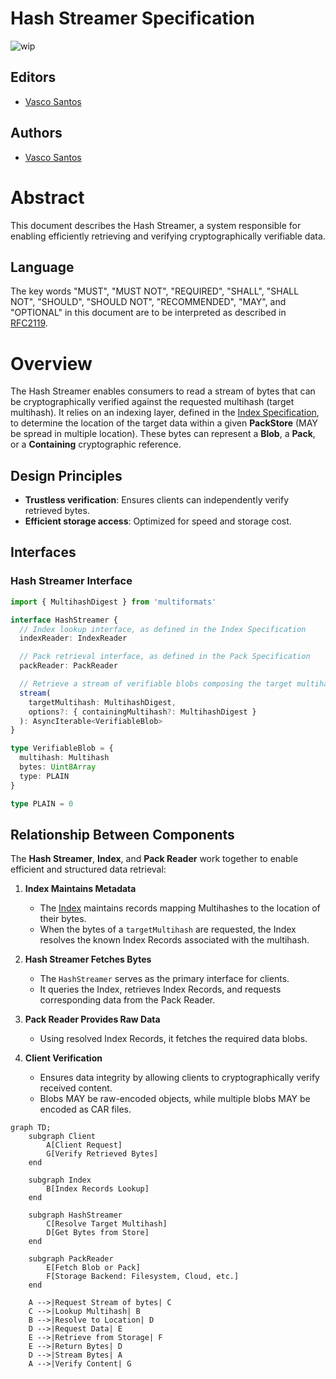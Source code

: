 # Hash Streamer Specification

![wip](https://img.shields.io/badge/status-wip-orange.svg?style=flat-square)

## Editors

- [Vasco Santos](https://github.com/vasco-santos)

## Authors

- [Vasco Santos](https://github.com/vasco-santos)

# Abstract

This document describes the Hash Streamer, a system responsible for enabling efficiently retrieving and verifying cryptographically verifiable data.

## Language

The key words "MUST", "MUST NOT", "REQUIRED", "SHALL", "SHALL NOT", "SHOULD", "SHOULD NOT", "RECOMMENDED", "MAY", and "OPTIONAL" in this document are to be interpreted as described in [RFC2119](https://datatracker.ietf.org/doc/html/rfc2119).

# Overview

The Hash Streamer enables consumers to read a stream of bytes that can be cryptographically verified against the requested multihash (target multihash). It relies on an indexing layer, defined in the [Index Specification](./index.md), to determine the location of the target data within a given **PackStore** (MAY be spread in multiple location). These bytes can represent a **Blob**, a **Pack**, or a **Containing** cryptographic reference.

## Design Principles

- **Trustless verification**: Ensures clients can independently verify retrieved bytes.
- **Efficient storage access**: Optimized for speed and storage cost.

## Interfaces

### Hash Streamer Interface

```ts
import { MultihashDigest } from 'multiformats'

interface HashStreamer {
  // Index lookup interface, as defined in the Index Specification
  indexReader: IndexReader

  // Pack retrieval interface, as defined in the Pack Specification
  packReader: PackReader

  // Retrieve a stream of verifiable blobs composing the target multihash
  stream(
    targetMultihash: MultihashDigest,
    options?: { containingMultihash?: MultihashDigest }
  ): AsyncIterable<VerifiableBlob>
}

type VerifiableBlob = {
  multihash: Multihash
  bytes: Uint8Array
  type: PLAIN
}

type PLAIN = 0
```

## Relationship Between Components

The **Hash Streamer**, **Index**, and **Pack Reader** work together to enable efficient and structured data retrieval:

1. **Index Maintains Metadata**

   - The [Index](./index.md) maintains records mapping Multihashes to the location of their bytes.
   - When the bytes of a `targetMultihash` are requested, the Index resolves the known Index Records associated with the multihash.

2. **Hash Streamer Fetches Bytes**

   - The `HashStreamer` serves as the primary interface for clients.
   - It queries the Index, retrieves Index Records, and requests corresponding data from the Pack Reader.

3. **Pack Reader Provides Raw Data**

   - Using resolved Index Records, it fetches the required data blobs.

4. **Client Verification**
   - Ensures data integrity by allowing clients to cryptographically verify received content.
   - Blobs MAY be raw-encoded objects, while multiple blobs MAY be encoded as CAR files.

```mermaid
graph TD;
    subgraph Client
        A[Client Request]
        G[Verify Retrieved Bytes]
    end

    subgraph Index
        B[Index Records Lookup]
    end

    subgraph HashStreamer
        C[Resolve Target Multihash]
        D[Get Bytes from Store]
    end

    subgraph PackReader
        E[Fetch Blob or Pack]
        F[Storage Backend: Filesystem, Cloud, etc.]
    end

    A -->|Request Stream of bytes| C
    C -->|Lookup Multihash| B
    B -->|Resolve to Location| D
    D -->|Request Data| E
    E -->|Retrieve from Storage| F
    E -->|Return Bytes| D
    D -->|Stream Bytes| A
    A -->|Verify Content| G
```
